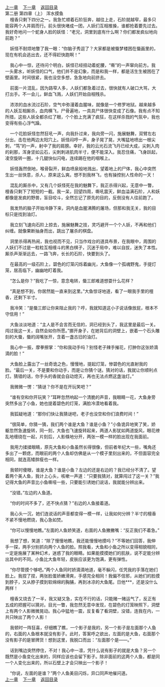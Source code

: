 
[上一章](https://github.com/xiaominghe2014/spider_book/blob/master/book/知北游/第26章.md)&nbsp;&nbsp;&nbsp;&nbsp;[下一章](https://github.com/xiaominghe2014/spider_book/blob/master/book/知北游/第28章.md)&nbsp;&nbsp;&nbsp;&nbsp;[返回目录](https://github.com/xiaominghe2014/spider_book/blob/master/book/知北游/README.md)
<br /> 第二册 第四章（上） 浑水摸鱼<br />
        檀香只剩下四分之一。我急忙顺着石阶狂奔，越往上走，石阶就越窄，最多只能容两个人并肩而行。前头很快堵成一团，人妖们互相推搡，谁都抢着要先过去。我好奇地问一个蛇身人脸的妖怪：“老兄，洞里到底有什么啊？你们都发疯似地向前跑？”

    妖怪不耐烦地瞥了我一眼：“你脑子秀逗了？大家都是被蜃梦楼困在蜃画里的，现在有机会逃出去，还不得赶快跑啊！”

    我心中一惊，还待问个明白，妖怪已经扭动着蛇腰，“嘶”的一声窜向前方。我一头雾水，听妖怪的口气，他们并不是幻象，而是和我一样，都是活生生被困在了壁画里。时间很紧，我也没空多想，急急地向前挤去。

    前面一片混乱，因为路窄人多，人妖们都急着过去，很快就有人破口大骂，大打出手。不一会儿，鲜血飞溅，人妖们开始自相残杀。

    浓浓的血水流过石阶，空气中弥漫着血腥味，就像是一个修罗地狱。越来越多的人妖互相厮杀，血肉横飞，尸骨遍地，一具具尸体很快变成了石像。我有点不知所措，这些人妖全都杀红了眼，个个脸上充满了疯狂，在这样杀戮的气氛中，我也变得有些心浮气躁。

    一个花脸妖怪忽然狂吼一声，向我扑过来，我向旁一闪，施展魅舞，双臂左右分出，击在他两边太阳穴上。妖怪闷哼一声，身子晃了晃，大嘴猛地喷出一根尖刺，“笃”的一声，射中了我的肩膀。幸好，我的云光石流飞丹已经大成，尖刺入肉的刹那，浑身坚如云石，尖刺刺进肌肉半寸，便不能深入。我忍住痛，飞身跃起，凌空旋转一圈，十几腿快似闪电，连续踢在他的咽喉上。

    妖怪轰然倒地，喉骨裂开，鲜血喷泉般地溅出，望着地上的尸体，我心中突然生出一丝快意，杀人，原来这么爽。想不到我林飞，也有操控别人性命的一天！

    混乱的厮杀中，又有几个妖怪死在我的魅舞下，我正杀得兴起，无意中一瞥，檀香只剩下了短短的一截。我一呆，回望四周，嘶吼震天，鲜血溢满石阶，人和妖都像是发疯的野兽，盲目咬斗，全然忘记了原先的目的，反倒没有人往前跑了。

    我发热的脑子开始冷静下来，洞内是血腥沸腾的屠场，但那和我无关，我的目标只是找到油灯。

    我立刻飞速向石阶上掠去，施展魅舞之技，灵巧避开一个个人妖，不再和他们纠缠。就像果断抽身而出，跳出了屠杀的棋盘。

    洞里杀得再热闹，我也视而不见，只当作戏台的道具布景，在我眼中，周围的人妖们不过是一粒粒互相缠斗的黑白棋子，沉迷于局中，难以自拔，迷失了本性。厮杀声渐渐远去，一路飞奔，长长的石阶，快要到头了。

    在最高的一级石阶上，碧色的灯笼闪烁着幽光，大鱼像一个孤魂野鬼，手提灯笼，居高临下，幽幽地盯着我。

    “怎么是你？”我吃了一惊，意念电转，蜃三郎难道想耍什么花样？

    “真是想不到，你居然能一直来到这里。”大鱼惊讶地道，看了一眼我手里的檀香，还剩下半寸。

    我冷笑：“是蜃三郎让你来阻止我的？哼，我就知道这小子说话像放屁，根本不守信用！”

    大鱼淡淡地道：“主人是不会言而无信的，洞已经到头了，我这里是最后一关。闯过我这一关，自然会如你所愿。”挪开身子，在她背后的洞壁上，嵌着一个石头雕刻的大蜃，蜃的阔嘴张开，含着一盏古旧的油灯。

    我心中一振，摩拳擦掌：“你和我动手吗？别怪老子辣手摧花，打肿你这张娇滴滴的脸！”

    大鱼脸上露出了一丝奇诡之色，慢慢地，提起灯笼，惨碧色的光直射我的脸。“最后一关，不是要和你动手，而是让你猜个谜。猜对的话，我就让你顺利点灯。猜错的话，你手头的香就会自动熄灭，再也无法点燃这盏油灯。”

    我微微一愣：“猜谜？你不是在开玩笑吧？”

    “谁有空和你开玩笑？”耳畔忽然响起一个清脆的声音，我眼睛一花，大鱼身旁突然多出了小鱼，她也提着碧色的灯笼，满脸冷漠地看着我。

    我狐疑地道：“那你们快让我猜谜吧，老子也没空和你们浪费时间！”

    “很简单，你猜一猜，我们两个谁是大鱼？谁是小鱼？”小鱼诡异地笑了笑，娇躯忽然急速旋转，同一刻，大鱼也飞速旋转起来，两道人影犹如两道旋风，眼花缭乱地缠绕在一起，片刻后，人影倏地分开，两张一模一样的脸出现在我面前。

    我用力揉揉眼睛，原先大鱼和小鱼虽然长得很像，但前者年纪大一些，嘴角还多出了一颗痣，而眼前的两个人鱼却仿佛是从一个模子里刻出来的，不但面容完全相同，就连高矮胖瘦也一样。

    我顿时傻眼，谁是大鱼？谁是小鱼？左边的还是右边的？我已经分不清了。望着两个美人鱼，我计上心头，咳嗽一声道：“只要我猜对，就算闯过了这一关？”我记得大鱼的声音比小鱼嘶哑一些，只要能引诱她们说话，我就能分辨出来。

    “没错。”左边的人鱼道。

    “你的时间不多了，还不快点猜？”右边的人鱼接着道。

    我心头一沉，她们连说话的声音都变得一模一样，让我如何分辨？半寸的檀香不紧不慢地燃烧，我心急如焚。

    “你可以慢慢地瞧。”左面的人鱼娇笑道，右面的人鱼撇撇嘴：“反正我们不着急。”

    我想了想，笑道：“除了慢慢地瞧，我还能慢慢地摸吗？”不等她们回答，我伸手一探，两手分别抓向两个人鱼的脸。照我看，大鱼和小鱼之所以变得相貌相同，一定是施展了某种幻术，迷惑了我的眼睛。如果能摸摸她们的肌肤，说不定能分辨出其中的不同。小鱼比大鱼年轻，皮肤应该更为饱满，更有弹性。

    “你尽管摸个够吧。”两个人鱼同时娇滴滴地道，毫不躲闪，任凭我的手落在她们脸上。我捏了捏，两张脸蛋娇嫩滑爽，手感完全相同！我偏不信邪，从她们的脸摸到脖子，又从脖子摸到软绵绵的胸脯，再到冰凉的大鱼尾。日他***，还是没什么两样！

    檀香又烧去了一半，我又疑又急，实在不行的话，只能赌一赌运气了，反正有五成的把握可以猜对。目光一瞥，我忽然无意中发现，在碧色的灯笼映照下，洞壁上有两个人影微微晃动。我心中猛地一震，反复看了看洞壁，没错，连我在内，一共只映出了两个人影！

    我顿时一阵狂喜，仔细瞧了瞧，一个影子是我的，另一个影子是左面那个人鱼的，右面的人鱼根本就没有影子。此时，答案呼之欲出，左面的是大鱼，右面那个没有影子的是冒牌货！想到这里，我脱口而出：“左面那个是——。”

    话到嘴边突然停住，不对！我心中一凛，凭什么说有影子的就是大鱼？另一个既然是小鱼变化出来的，同样应该也会留下影子。除非面前的这两个人鱼，都是同一个人变化出来的，所以石壁上才会只映出一个影子！

    “你说，左面的是谁？”两个人鱼美目闪烁，异口同声地催问道。
  <br />
[上一章](https://github.com/xiaominghe2014/spider_book/blob/master/book/知北游/第26章.md)&nbsp;&nbsp;&nbsp;&nbsp;[下一章](https://github.com/xiaominghe2014/spider_book/blob/master/book/知北游/第28章.md)&nbsp;&nbsp;&nbsp;&nbsp;[返回目录](https://github.com/xiaominghe2014/spider_book/blob/master/book/知北游/README.md)
